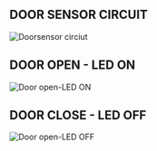 ## DOOR SENSOR CIRCUIT

![Doorsensor circiut](https://user-images.githubusercontent.com/101352498/164416085-0780e9d2-b80d-43da-a8d2-f5a7210a6d66.png)

## DOOR OPEN - LED ON

![Door open-LED ON](https://user-images.githubusercontent.com/101352498/164416289-32b33b43-d758-43f9-86e0-cde4160ca650.png)

## DOOR CLOSE - LED OFF

![Door open-LED OFF](https://user-images.githubusercontent.com/101352498/164416410-24e8d049-f717-481d-88d8-1e55b9c205e0.png)

